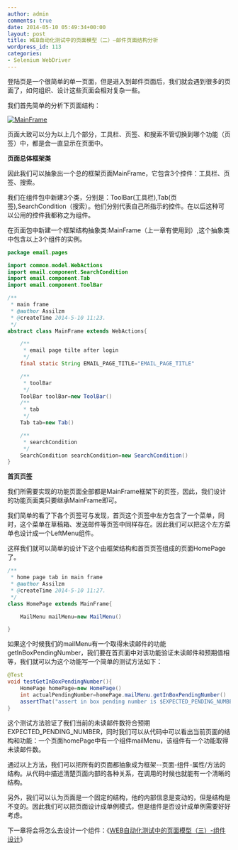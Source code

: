 ```yaml
---
author: admin
comments: true
date: 2014-05-10 05:49:34+00:00
layout: post
title: WEB自动化测试中的页面模型（二）–邮件页面结构分析
wordpress_id: 113
categories:
- Selenium WebDriver
---
```

登陆页是一个很简单的单一页面，但是进入到邮件页面后，我们就会遇到很多的页面了，如何组织、设计这些页面会相对复杂一些。

我们首先简单的分析下页面结构：

[![MainFrame](http://assilzm.github.io/images/2014/05/MainFrame-1024x567.jpg)](http://assilzm.github.io/images/2014/05/MainFrame.jpg)

页面大致可以分为以上几个部分，工具栏、页签、和搜索不管切换到哪个功能（页签）中，都是会一直显示在页面中。

**页面总体框架类**

因此我们可以抽象出一个总的框架页面MainFrame，它包含3个控件：工具栏、页签、搜索。

我们在组件包中新建3个类，分别是：ToolBar(工具栏),Tab(页签),SearchCondition（搜索）。他们分别代表自己所指示的控件。在以后这种可以公用的控件我都称之为组件。

在页面包中新建一个框架结构抽象类:MainFrame（上一章有使用到）,这个抽象类中包含以上3个组件的实例。

```java
package email.pages

import common.model.WebActions
import email.component.SearchCondition
import email.component.Tab
import email.component.ToolBar

/**
 * main frame
 * @author Assilzm
 * @createTime 2014-5-10 11:23.
 */
abstract class MainFrame extends WebActions{

    /**
     * email page tilte after login
     */
    final static String EMAIL_PAGE_TITLE="EMAIL_PAGE_TITLE"

    /**
     * toolBar
     */
    ToolBar toolBar=new ToolBar()
    /**
     * tab
     */
    Tab tab=new Tab()

    /**
     * searchCondition
     */
    SearchCondition searchCondition=new SearchCondition()
}
```

**首页页签**

我们所需要实现的功能页面全部都是MainFrame框架下的页签，因此，我们设计的功能页面类只要继承MainFrame即可。

我们简单的看了下各个页签可与发现，首页这个页签中左方包含了一个菜单，同时，这个菜单在草稿箱、发送邮件等页签中同样存在。因此我们可以把这个左方菜单也设计成一个LeftMenu组件。

这样我们就可以简单的设计下这个由框架结构和首页页签组成的页面HomePage了。

```groovy
/**
 * home page tab in main frame
 * @author Assilzm
 * @createTime 2014-5-10 11:27.
 */
class HomePage extends MainFrame{

    MailMenu mailMenu=new MailMenu()

}
```

如果这个时候我们的mailMenu有一个取得未读邮件的功能getInBoxPendingNumber，我们要在首页面中对该功能验证未读邮件和预期值相等，我们就可以为这个功能写一个简单的测试方法如下：

```java
@Test
void testGetInBoxPendingNumber(){
    HomePage homePage=new HomePage()
    int actualPendingNumber=homePage.mailMenu.getInBoxPendingNumber()
    assertThat("assert in box pending number is $EXPECTED_PENDING_NUMBER",actualPendingNumber,equalTo(EXPECTED_PENDING_NUMBER))
}
```

这个测试方法验证了我们当前的未读邮件数符合预期EXPECTED_PENDING_NUMBER，同时我们可以从代码中可以看出当前页面的结构和功能：一个页面homePage中有一个组件mailMenu，该组件有一个功能取得未读邮件数。

通过以上方法，我们可以把所有的页面都抽象成为框架--页面-组件-属性/方法的结构。从代码中描述清楚页面内部的各种关系，在调用的时候也就能有一个清晰的结构。

另外，我们可以认为页面是一个固定的结构，他的内部信息是变动的，但是结构是不变的。因此我们可以把页面设计成单例模式，但是组件是否设计成单例需要好好考虑。

下一章将会将怎么去设计一个组件：《[WEB自动化测试中的页面模型（三）-组件设计](http://www.assilzm.com/?p=129)》
